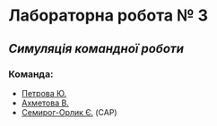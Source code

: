 # Лабораторна робота № 3
## *Симуляція командної роботи*

### Команда:
- [Петрова Ю.](https://github.com/yupetrova) 
- [Ахметова В.](https://github.com/Valyaaaa)
- [Семирог-Орлик Є.](https://github.com/slyfoxnoname) (CAP)
